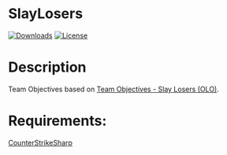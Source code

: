 # SlayLosers

[![Downloads](https://img.shields.io/github/downloads/NiGHT757/SlayLosers/total.svg)](https://github.com/NiGHT757/SlayLosers/releases)
[![License](https://img.shields.io/github/license/NiGHT757/SlayLosers.svg)](https://github.com/NiGHT757/SlayLosers/blob/main/LICENSE)

# Description
Team Objectives based on [Team Objectives - Slay Losers (OLO)](https://forums.alliedmods.net/showthread.php?t=924).

# Requirements:
[CounterStrikeSharp](https://github.com/roflmuffin/CounterStrikeSharp)
